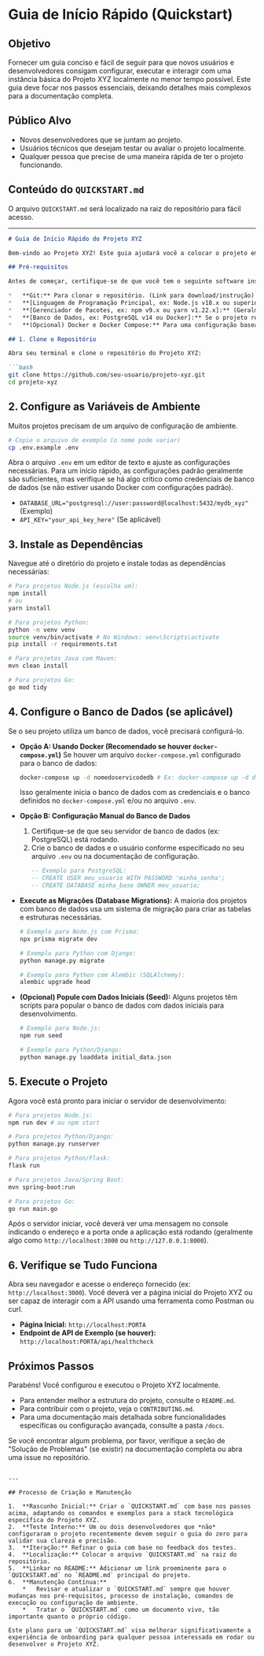 # Guia de Início Rápido (Quickstart)

## Objetivo

Fornecer um guia conciso e fácil de seguir para que novos usuários e desenvolvedores consigam configurar, executar e interagir com uma instância básica do Projeto XYZ localmente no menor tempo possível. Este guia deve focar nos passos essenciais, deixando detalhes mais complexos para a documentação completa.

## Público Alvo

*   Novos desenvolvedores que se juntam ao projeto.
*   Usuários técnicos que desejam testar ou avaliar o projeto localmente.
*   Qualquer pessoa que precise de uma maneira rápida de ter o projeto funcionando.

## Conteúdo do `QUICKSTART.md`

O arquivo `QUICKSTART.md` será localizado na raiz do repositório para fácil acesso.

---

```markdown
# Guia de Início Rápido do Projeto XYZ

Bem-vindo ao Projeto XYZ! Este guia ajudará você a colocar o projeto em funcionamento em sua máquina local rapidamente.

## Pré-requisitos

Antes de começar, certifique-se de que você tem o seguinte software instalado:

*   **Git:** Para clonar o repositório. (Link para download/instrução)
*   **[Linguagem de Programação Principal, ex: Node.js v18.x ou superior]:** (Link para download/instrução, ex: NVM para Node)
*   **[Gerenciador de Pacotes, ex: npm v9.x ou yarn v1.22.x]:** (Geralmente vem com a linguagem)
*   **[Banco de Dados, ex: PostgreSQL v14 ou Docker]:** Se o projeto requer um banco de dados. (Instruções breves ou link para setup, ex: "Recomendamos usar Docker para facilitar.")
*   **(Opcional) Docker e Docker Compose:** Para uma configuração baseada em contêineres, se disponível.

## 1. Clone o Repositório

Abra seu terminal e clone o repositório do Projeto XYZ:

```bash
git clone https://github.com/seu-usuario/projeto-xyz.git
cd projeto-xyz
```

## 2. Configure as Variáveis de Ambiente

Muitos projetos precisam de um arquivo de configuração de ambiente.

```bash
# Copie o arquivo de exemplo (o nome pode variar)
cp .env.example .env
```

Abra o arquivo `.env` em um editor de texto e ajuste as configurações necessárias. Para um início rápido, as configurações padrão geralmente são suficientes, mas verifique se há algo crítico como credenciais de banco de dados (se não estiver usando Docker com configurações padrão).

*   `DATABASE_URL="postgresql://user:password@localhost:5432/mydb_xyz"` (Exemplo)
*   `API_KEY="your_api_key_here"` (Se aplicável)

## 3. Instale as Dependências

Navegue até o diretório do projeto e instale todas as dependências necessárias:

```bash
# Para projetos Node.js (escolha um):
npm install
# ou
yarn install

# Para projetos Python:
python -m venv venv
source venv/bin/activate # No Windows: venv\Scripts\activate
pip install -r requirements.txt

# Para projetos Java com Maven:
mvn clean install

# Para projetos Go:
go mod tidy
```

## 4. Configure o Banco de Dados (se aplicável)

Se o seu projeto utiliza um banco de dados, você precisará configurá-lo.

*   **Opção A: Usando Docker (Recomendado se houver `docker-compose.yml`)**
    Se houver um arquivo `docker-compose.yml` configurado para o banco de dados:
    ```bash
    docker-compose up -d nomedoservicodedb # Ex: docker-compose up -d db
    ```
    Isso geralmente inicia o banco de dados com as credenciais e o banco definidos no `docker-compose.yml` e/ou no arquivo `.env`.

*   **Opção B: Configuração Manual do Banco de Dados**
    1.  Certifique-se de que seu servidor de banco de dados (ex: PostgreSQL) está rodando.
    2.  Crie o banco de dados e o usuário conforme especificado no seu arquivo `.env` ou na documentação de configuração.
        ```sql
        -- Exemplo para PostgreSQL:
        -- CREATE USER meu_usuario WITH PASSWORD 'minha_senha';
        -- CREATE DATABASE minha_base OWNER meu_usuario;
        ```

*   **Execute as Migrações (Database Migrations):**
    A maioria dos projetos com banco de dados usa um sistema de migração para criar as tabelas e estruturas necessárias.
    ```bash
    # Exemplo para Node.js com Prisma:
    npx prisma migrate dev

    # Exemplo para Python com Django:
    python manage.py migrate

    # Exemplo para Python com Alembic (SQLAlchemy):
    alembic upgrade head
    ```

*   **(Opcional) Popule com Dados Iniciais (Seed):**
    Alguns projetos têm scripts para popular o banco de dados com dados iniciais para desenvolvimento.
    ```bash
    # Exemplo para Node.js:
    npm run seed

    # Exemplo para Python/Django:
    python manage.py loaddata initial_data.json
    ```

## 5. Execute o Projeto

Agora você está pronto para iniciar o servidor de desenvolvimento:

```bash
# Para projetos Node.js:
npm run dev # ou npm start

# Para projetos Python/Django:
python manage.py runserver

# Para projetos Python/Flask:
flask run

# Para projetos Java/Spring Boot:
mvn spring-boot:run

# Para projetos Go:
go run main.go
```

Após o servidor iniciar, você deverá ver uma mensagem no console indicando o endereço e a porta onde a aplicação está rodando (geralmente algo como `http://localhost:3000` ou `http://127.0.0.1:8000`).

## 6. Verifique se Tudo Funciona

Abra seu navegador e acesse o endereço fornecido (ex: `http://localhost:3000`). Você deverá ver a página inicial do Projeto XYZ ou ser capaz de interagir com a API usando uma ferramenta como Postman ou curl.

*   **Página Inicial:** `http://localhost:PORTA`
*   **Endpoint de API de Exemplo (se houver):** `http://localhost:PORTA/api/healthcheck`

## Próximos Passos

Parabéns! Você configurou e executou o Projeto XYZ localmente.

*   Para entender melhor a estrutura do projeto, consulte o `README.md`.
*   Para contribuir com o projeto, veja o `CONTRIBUTING.md`.
*   Para uma documentação mais detalhada sobre funcionalidades específicas ou configuração avançada, consulte a pasta `/docs`.

Se você encontrar algum problema, por favor, verifique a seção de "Solução de Problemas" (se existir) na documentação completa ou abra uma issue no repositório.
```

---

## Processo de Criação e Manutenção

1.  **Rascunho Inicial:** Criar o `QUICKSTART.md` com base nos passos acima, adaptando os comandos e exemplos para a stack tecnológica específica do Projeto XYZ.
2.  **Teste Interno:** Um ou dois desenvolvedores que *não* configuraram o projeto recentemente devem seguir o guia do zero para validar sua clareza e precisão.
3.  **Iteração:** Refinar o guia com base no feedback dos testes.
4.  **Localização:** Colocar o arquivo `QUICKSTART.md` na raiz do repositório.
5.  **Linkar no README:** Adicionar um link proeminente para o `QUICKSTART.md` no `README.md` principal do projeto.
6.  **Manutenção Contínua:**
    *   Revisar e atualizar o `QUICKSTART.md` sempre que houver mudanças nos pré-requisitos, processo de instalação, comandos de execução ou configuração de ambiente.
    *   Tratar o `QUICKSTART.md` como um documento vivo, tão importante quanto o próprio código.

Este plano para um `QUICKSTART.md` visa melhorar significativamente a experiência de onboarding para qualquer pessoa interessada em rodar ou desenvolver o Projeto XYZ.
